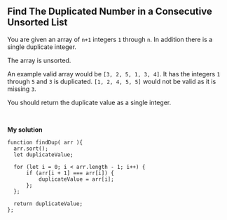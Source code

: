## Find The Duplicated Number in a Consecutive Unsorted List
You are given an array of `n+1` integers `1` through `n`. In addition there is a single duplicate integer.
<br/>

The array is unsorted.
<br/>

An example valid array would be `[3, 2, 5, 1, 3, 4]`. It has the integers `1` through `5` and `3` is duplicated. `[1, 2, 4, 5, 5]` would not be valid as it is missing `3`.
<br/>

You should return the duplicate value as a single integer.

<br/>

**My solution**

```
function findDup( arr ){
  arr.sort();
  let duplicateValue;

  for (let i = 0; i < arr.length - 1; i++) {
      if (arr[i + 1] === arr[i]) {
          duplicateValue = arr[i];
      };
  };

  return duplicateValue;
};
```
